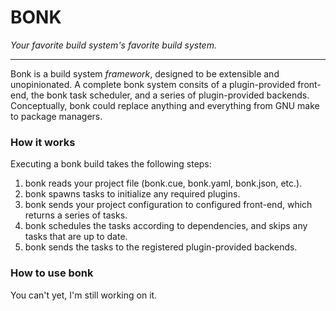 # BONK
*Your favorite build system's favorite build system.*

---

Bonk is a build system _framework_, designed to be extensible and unopinionated.
A complete bonk system consits of a plugin-provided front-end, the bonk task
scheduler, and a series of plugin-provided backends. Conceptually, bonk could
replace anything and everything from GNU make to package managers.

### How it works

Executing a bonk build takes the following steps:

1. bonk reads your project file (bonk.cue, bonk.yaml, bonk.json, etc.).
1. bonk spawns tasks to initialize any required plugins.
1. bonk sends your project configuration to configured front-end,
which returns a series of tasks.
1. bonk schedules the tasks according to dependencies, and skips any tasks that are up to date.
1. bonk sends the tasks to the registered plugin-provided backends.

### How to use bonk

You can't yet, I'm still working on it.
